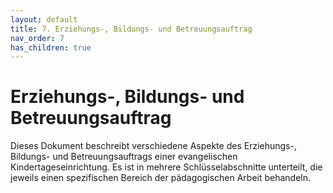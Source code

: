 ```yaml
---
layout: default
title: 7. Erziehungs-, Bildungs- und Betreuungsauftrag
nav_order: 7
has_children: true
---
```


# Erziehungs-, Bildungs- und Betreuungsauftrag

Dieses Dokument beschreibt verschiedene Aspekte des Erziehungs-, Bildungs- und Betreuungsauftrags einer evangelischen Kindertageseinrichtung. Es ist in mehrere Schlüsselabschnitte unterteilt, die jeweils einen spezifischen Bereich der pädagogischen Arbeit behandeln.
